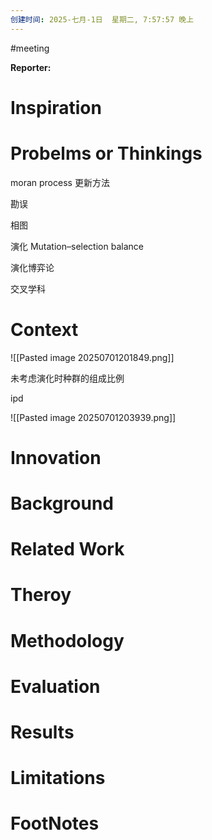 ```yaml
---
创建时间: 2025-七月-1日  星期二, 7:57:57 晚上
---
```

#meeting 

**Reporter:**  

# Inspiration
# Probelms or Thinkings 

moran process 更新方法

勘误

相图

演化  Mutation–selection balance

演化博弈论

交叉学科 

# Context

![[Pasted image 20250701201849.png]]

未考虑演化时种群的组成比例

ipd


![[Pasted image 20250701203939.png]]

# Innovation
# Background
# Related Work
# Theroy
# Methodology
# Evaluation
# Results
# Limitations
# FootNotes
